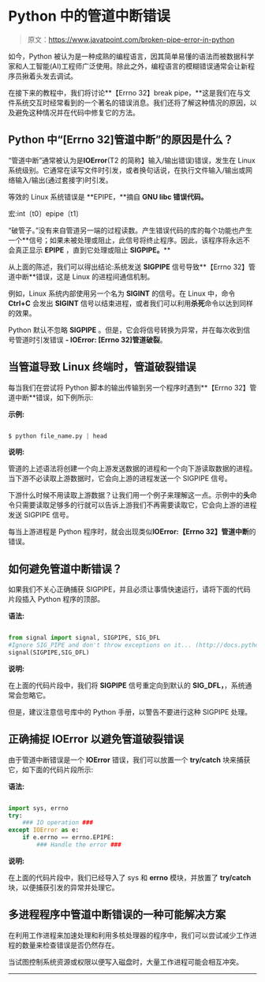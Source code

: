 # Python 中的管道中断错误

> 原文：<https://www.javatpoint.com/broken-pipe-error-in-python>

如今，Python 被认为是一种成熟的编程语言，因其简单易懂的语法而被数据科学家和人工智能(AI)工程师广泛使用。除此之外，编程语言的模糊错误通常会让新程序员揪着头发去调试。

在接下来的教程中，我们将讨论**【Errno 32】break pipe，**这是我们在与文件系统交互时经常看到的一个著名的错误消息。我们还将了解这种情况的原因，以及避免这种情况并在代码中修复它的方法。

## Python 中“[Errno 32]管道中断”的原因是什么？

“管道中断”通常被认为是**IOError**(T2 的简称】输入/输出错误)错误，发生在 Linux 系统级别。它通常在读写文件时引发，或者换句话说，在执行文件输入/输出或网络输入/输出(通过套接字)时引发。

等效的 Linux 系统错误是 **EPIPE，**摘自 **GNU libc 错误代码。**

宏:int〔t0〕epipe〔t1〕

“破管子。”没有来自管道另一端的过程读数。产生错误代码的库的每个功能也产生一个**信号；如果未被处理或阻止，此信号将终止程序。因此，该程序将永远不会真正显示 **EPIPE** ，直到它处理或阻止 **SIGPIPE。****

从上面的陈述，我们可以得出结论:系统发送 **SIGPIPE** 信号导致**【Errno 32】管道中断**错误，这是 Linux 的进程间通信机制。

例如，Linux 系统内部使用另一个名为 **SIGINT** 的信号。在 Linux 中，命令 **Ctrl+C** 会发出 **SIGINT** 信号以结束进程，或者我们可以利用**杀死**命令以达到同样的效果。

Python 默认不忽略 **SIGPIPE** 。但是，它会将信号转换为异常，并在每次收到信号管道时引发错误 **- IOError: [Errno 32]管道破裂**。

## 当管道导致 Linux 终端时，管道破裂错误

每当我们在尝试将 Python 脚本的输出传输到另一个程序时遇到**【Errno 32】管道中断**错误，如下例所示:

**示例:**

```py

$ python file_name.py | head

```

**说明:**

管道的上述语法将创建一个向上游发送数据的进程和一个向下游读取数据的进程。当下游不必读取上游数据时，它会向上游的进程发送一个 SIGPIPE 信号。

下游什么时候不用读取上游数据？让我们用一个例子来理解这一点。示例中的**头**命令只需要读取足够多的行就可以告诉上游我们不再需要读取它，它会向上游的进程发送 SIGPIPE 信号。

每当上游进程是 Python 程序时，就会出现类似**IOError:【Errno 32】管道中断**的错误。

## 如何避免管道中断错误？

如果我们不关心正确捕获 SIGPIPE，并且必须让事情快速运行，请将下面的代码片段插入 Python 程序的顶部。

**语法:**

```py

from signal import signal, SIGPIPE, SIG_DFL 
#Ignore SIG_PIPE and don't throw exceptions on it... (http://docs.python.org/library/signal.html)
signal(SIGPIPE,SIG_DFL) 

```

**说明:**

在上面的代码片段中，我们将 **SIGPIPE** 信号重定向到默认的 **SIG_DFL，**，系统通常会忽略它。

但是，建议注意信号库中的 Python 手册，以警告不要进行这种 SIGPIPE 处理。

## 正确捕捉 IOError 以避免管道破裂错误

由于管道中断错误是一个 **IOError** 错误，我们可以放置一个 **try/catch** 块来捕获它，如下面的代码片段所示:

**语法:**

```py

import sys, errno
try:
    ### IO operation ###
except IOError as e:
    if e.errno == errno.EPIPE:
        ### Handle the error ###

```

**说明:**

在上面的代码片段中，我们已经导入了 sys 和 **errno** 模块，并放置了 **try/catch** 块，以便捕获引发的异常并处理它。

## 多进程程序中管道中断错误的一种可能解决方案

在利用工作进程来加速处理和利用多核处理器的程序中，我们可以尝试减少工作进程的数量来检查错误是否仍然存在。

当试图控制系统资源或权限以便写入磁盘时，大量工作进程可能会相互冲突。

* * *